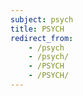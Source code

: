 ```yaml
---
subject: psych
title: PSYCH
redirect_from:
    - /psych
    - /psych/
    - /PSYCH
    - /PSYCH/
---
```

